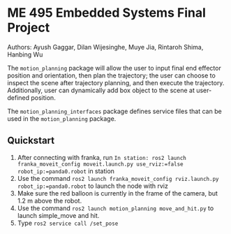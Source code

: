 # ME 495 Embedded Systems Final Project
Authors: Ayush Gaggar, Dilan Wijesinghe, Muye Jia, Rintaroh Shima, Hanbing Wu

The `motion_planning` package will allow the user to input final end effector position and orientation,
then plan the trajectory; the user can choose to inspect the scene after trajectory planning, and then
execute the trajectory. Additionally, user can dynamically add box object to the scene at user-defined position.

The `motion_planning_interfaces` package defines service files that can be used in the `motion_planning` package.

## Quickstart
1. After connecting with franka, run `In station: ros2 launch franka_moveit_config moveit.launch.py use_rviz:=false robot_ip:=panda0.robot` in station
2. Use the command `ros2 launch franka_moveit_config rviz.launch.py robot_ip:=panda0.robot` to launch the node with rviz
3. Make sure the red balloon is currently in the frame of the camera, but 1.2 m above the robot. 
4. Use the command `ros2 launch motion_planning move_and_hit.py` to launch simple_move and hit.
5. Type `ros2 service call /set_pose `